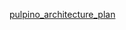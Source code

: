 [pulpino_architecture_plan](https://drive.google.com/file/d/1mDuYZmEw_-Xjo6feqUCYCkLUFy43ZXuJ/view?usp=sharing)

